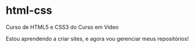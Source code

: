 # html-css
 Curso de HTML5 e CSS3 do Curso em Vídeo
 
 Estou aprendendo a criar sites, e agora vou gerenciar meus repositórios!
